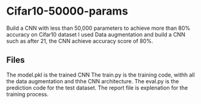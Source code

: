 # Cifar10-50000-params
Build a CNN with less than 50,000 parameters to achieve more than 80% accuracy on Cifar10 dataset 
I used Data augmentation and build a CNN such as after 21, the CNN achieve accuracy score of 80%.
## Files
The model.pkl is the trained CNN
The train.py is the training code, withh all the data augmentation and thhe CNN architecture.
The eval.py is the prediction code for the test dataset.
The report file is explenation for the training process.
